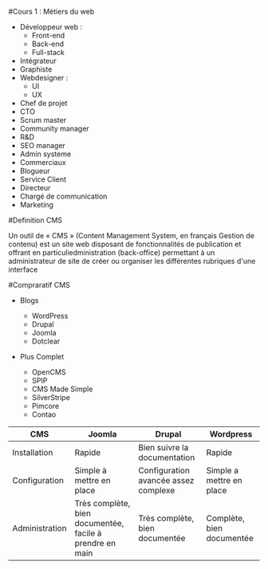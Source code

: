 #Cours 1 : Métiers du web

* Développeur web :
  * Front-end
  * Back-end
  * Full-stack
* Intégrateur
* Graphiste
* Webdesigner :
  * UI
  * UX
* Chef de projet
* CTO
* Scrum master
* Community manager
* R&D
* SEO manager
* Admin systeme
* Commerciaux
* Blogueur
* Service Client
* Directeur
* Chargé de communication
* Marketing


#Definition CMS

Un outil de « CMS » (Content Management System, en français Gestion de contenu) est un site web disposant de 
fonctionnalités de publication et offrant en particuliedministration (back-office) permettant à un administrateur 
de site de créer ou organiser les différentes rubriques d'une interface

#Compraratif CMS

* Blogs
  * WordPress
  * Drupal
  * Joomla
  * Dotclear

* Plus Complet
  * OpenCMS
  * SPIP
  * CMS Made Simple
  * SilverStripe
  * Pimcore
  * Contao



CMS | Joomla | Drupal | Wordpress | 
------------ | ------------- | ------------- | -------------
Installation | Rapide | Bien suivre la documentation | Rapide
Configuration | Simple à mettre en place | Configuration avancée assez complexe | Simple a mettre en place
Administration | Très complète, bien documentée, facile à prendre en main | Très complète, bien documentée | Complète, bien documentée
